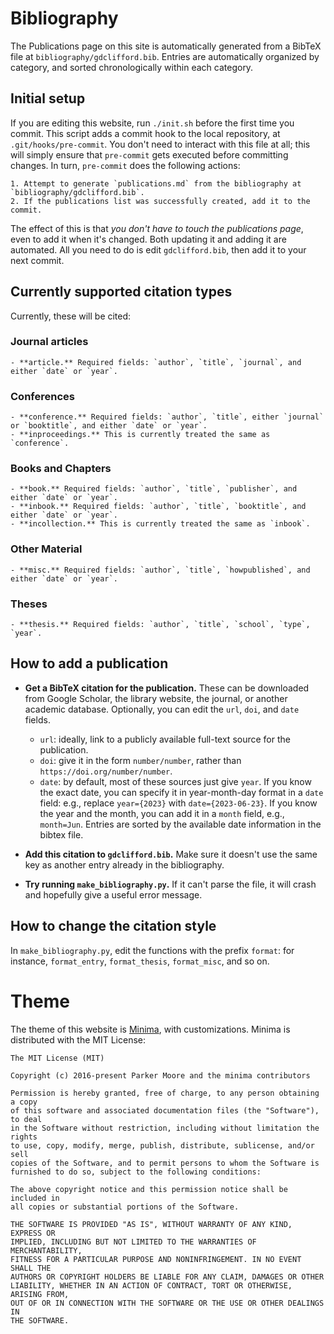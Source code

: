 # Bibliography

The Publications page on this site is automatically generated
from a BibTeX file at `bibliography/gdclifford.bib`. Entries
are automatically organized by category,
and sorted chronologically within each category.

## Initial setup

If you are editing this website, run `./init.sh` before the first
time you commit. This script adds a commit hook to the local repository,
at `.git/hooks/pre-commit`. You don't need to interact with this file at all;
this will simply ensure that `pre-commit` gets executed before
committing changes.
In turn, `pre-commit` does the following actions:

    1. Attempt to generate `publications.md` from the bibliography at `bibliography/gdclifford.bib`.
    2. If the publications list was successfully created, add it to the commit.

The effect of this is that *you don't have to touch the publications page*,
even to add it when it's changed. Both updating it and adding it
are automated. All you need to do is edit `gdclifford.bib`, then
add it to your next commit.

## Currently supported citation types

Currently, these will be cited:

### Journal articles

    - **article.** Required fields: `author`, `title`, `journal`, and either `date` or `year`.

### Conferences

    - **conference.** Required fields: `author`, `title`, either `journal` or `booktitle`, and either `date` or `year`.
    - **inproceedings.** This is currently treated the same as `conference`.

### Books and Chapters

    - **book.** Required fields: `author`, `title`, `publisher`, and either `date` or `year`.
    - **inbook.** Required fields: `author`, `title`, `booktitle`, and either `date` or `year`.
    - **incollection.** This is currently treated the same as `inbook`.

### Other Material

    - **misc.** Required fields: `author`, `title`, `howpublished`, and either `date` or `year`.

### Theses

    - **thesis.** Required fields: `author`, `title`, `school`, `type`, `year`.

## How to add a publication

- **Get a BibTeX citation for the publication.** These can be downloaded from
  Google Scholar, the library website, the journal, or another academic
  database. Optionally, you can edit the `url`, `doi`, and `date` fields.
  
  - `url`: ideally, link to a publicly available full-text source for the publication.
  - `doi`: give it in the form `number/number`, rather than `https://doi.org/number/number`.
  - `date`: by default, most of these sources just give `year`.
    If you know the exact date, you can specify it in year-month-day format
    in a `date` field: e.g., 
    replace `year={2023}` with `date={2023-06-23}`.
    If you know the year and the month, you can add it in a `month` field,
    e.g., `month=Jun`.
    Entries are sorted by the available date information in the bibtex file.

- **Add this citation to `gdclifford.bib`.** Make sure it doesn't use the same
    key as another entry already in the bibliography.

- **Try running `make_bibliography.py`.** If it can't parse the file, it will crash and hopefully give
    a useful error message.

## How to change the citation style

In `make_bibliography.py`, edit the functions with the prefix
`format`: for instance,
`format_entry`,
`format_thesis`,
`format_misc`, and so on.

# Theme

The theme of this website is [Minima](https://jekyll.github.io/minima/),
with customizations. Minima is distributed with the MIT License:

```
The MIT License (MIT)

Copyright (c) 2016-present Parker Moore and the minima contributors

Permission is hereby granted, free of charge, to any person obtaining a copy
of this software and associated documentation files (the "Software"), to deal
in the Software without restriction, including without limitation the rights
to use, copy, modify, merge, publish, distribute, sublicense, and/or sell
copies of the Software, and to permit persons to whom the Software is
furnished to do so, subject to the following conditions:

The above copyright notice and this permission notice shall be included in
all copies or substantial portions of the Software.

THE SOFTWARE IS PROVIDED "AS IS", WITHOUT WARRANTY OF ANY KIND, EXPRESS OR
IMPLIED, INCLUDING BUT NOT LIMITED TO THE WARRANTIES OF MERCHANTABILITY,
FITNESS FOR A PARTICULAR PURPOSE AND NONINFRINGEMENT. IN NO EVENT SHALL THE
AUTHORS OR COPYRIGHT HOLDERS BE LIABLE FOR ANY CLAIM, DAMAGES OR OTHER
LIABILITY, WHETHER IN AN ACTION OF CONTRACT, TORT OR OTHERWISE, ARISING FROM,
OUT OF OR IN CONNECTION WITH THE SOFTWARE OR THE USE OR OTHER DEALINGS IN
THE SOFTWARE.
```
